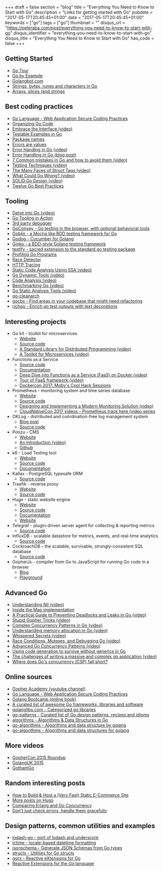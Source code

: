 +++
draft = false
section = "blog"
title = "Everything You Need to Know to Start with Go"
description = "Links for getting started with Go"
pubdate = "2017-05-17T20:45:45+01:00"
date = "2017-05-17T20:45:45+01:00"
keywords = ["go"]
tags = ["go"]
thumbnail = ""
disqus_url = "https://peteraba.com/post/everything-you-need-to-know-to-start-with-go"
disqus_identifier = "everything-you-need-to-know-to-start-with-go"
disqus_title = "Everything You Need to Know to Start with Go"
has_code = false
+++

## Getting Started

 - [Go Tour](https://golang.org/)
 - [Go by Example](https://gobyexample.com/)
 - [Golangbot.com](https://golangbot.com/learn-golang-series/)
 - [Strings, bytes, runes and characters in Go](https://blog.golang.org/strings)
 - [Arrays, slices (and strings](https://blog.golang.org/slices)

## Best coding practices

 - [Go Language - Web Application Secure Coding Practices](https://checkmarx.gitbooks.io/go-scp/)
 - [Organizing Go Code](https://blog.golang.org/organizing-go-code)
 - [Embrace the Interface (video)](https://www.youtube.com/watch?v=xyDkyFjzFVc)
 - [Testable Examples in Go](https://blog.golang.org/examples)
 - [Package names](https://blog.golang.org/package-names)
 - [Errors are values](https://blog.golang.org/errors-are-values)
 - [Error Handing in Go (video)](https://vimeo.com/115782573)
 - [Error Handling in Go (blog post)](https://blog.golang.org/error-handling-and-go)
 - [7 Common mistakes in Go and how to avoid them (video)](https://vimeo.com/115776445)
 - [Testing Techniques (video)](https://www.youtube.com/watch?v=ndmB0bj7eyw)
 - [The Many Faces of Struct Tags (video)](https://www.youtube.com/watch?v=_SCRvMunkdA)
 - [What Could Go Wrong? (video)](https://www.youtube.com/watch?v=VC3QXZ-x5yI)
 - [SOLID Go Design (video)](https://www.youtube.com/watch?v=zzAdEt3xZ1M)
 - [Twelve Go Best Practices](https://www.youtube.com/watch?v=8D3Vmm1BGoY)

## Tooling

 - [Delve into Go (video)](https://www.youtube.com/watch?v=InG72scKPd4)
 - [Go Tooling in Action](https://www.youtube.com/watch?v=uBjoTxosSys)
 - [3rd party debugger](https://github.com/derekparker/delve)
 - [GoConvey - Go testing in the browser, with optional behavioral tools](github.com/smartystreets/goconvey)
 - [Goblin - a Mocha like BDD testing framework for Go](https://github.com/franela/goblin)
 - [Godog - Cucumber for Golang](https://github.com/DATA-DOG/godog)
 - [Ginko - a BDD-style Golang testing framework](https://onsi.github.io/ginkgo)
 - [testify - sacred extension to the standard go testing package](https://github.com/stretchr/testify)
 - [Profiling Go Programs](https://blog.golang.org/profiling-go-programs)
 - [Race Detector](https://blog.golang.org/race-detector)
 - [HTTP Tracing](https://blog.golang.org/http-tracing)
 - [Static Code Analysis Using SSA (video)](https://www.youtube.com/watch?v=D2-gaMvWfQY)
 - [Go Dynamic Tools (video)](https://www.youtube.com/watch?v=a9xrxRsIbSU)
 - [Code Analysis (video)](https://blog.golang.org/gouk15)
 - [Benchmarking Go (video)](https://vimeo.com/114975899)
 - [Go Static Analysis Tools (video)](https://vimeo.com/114736889)
 - [go-cleanarch](https://github.com/roblaszczak/go-cleanarch)
 - [gocbs - Find areas in your codebase that might need refactoring](https://github.com/variadico/gocbs)
 - [richgo - Enrich go test outputs with text decorations](https://github.com/kyoh86/richgo)

## Interesting projects

 - Go kit - toolkit for microservices
   - [Website](https://gokit.io/)
   - [Source code](https://github.com/go-kit/kit)
   - [A Standard Library for Distributed Programming (video)](https://github.com/go-kit/kit)
   - [A Toolkit for Microservices (video)](https://www.youtube.com/watch?v=aL6sd4d4hxk)
 - Functions as a Service
   - [Source code](https://github.com/alexellis/faas)
   - [Documentation](http://docs.get-faas.com/)
   - [Deep Dive into Functions as a Service (FaaS) on Docker (video)](https://www.youtube.com/watch?v=sp1B7l5mEzc)
   - [Tour of FaaS framework (video)](https://www.youtube.com/watch?v=BK076ChLKKE)
   - [Dockercon 2017: Moby's Cool Hack Sessions](https://blog.docker.com/2017/04/dockercon-2017-mobys-cool-hack-sessions/)
 - Prometheus - monitoring system and time series database
   - [Website](https://prometheus.io/)
   - [Source code](https://github.com/prometheus/prometheus)
   - [Designing and Implementing a Modern Monitoring Solution (video)](https://www.youtube.com/watch?v=1V7eJ0jN8-E)
   - [CloudNativeCon 2017 videos - Prometheus track here (video series](https://www.youtube.com/watch?v=uV_sh7_lVw8&list=PLqm7NmbgjUExeDZU8xb2nxz-ysnjuC2Mz&index=1)
 - OKLog - distributed and coördination-free log management system
   - [Blog post](https://peter.bourgon.org/ok-log/)
   - [Source code](https://github.com/oklog/oklog)
 - Ponzu - CMS
   - [Website](https://docs.ponzu-cms.org/)
   - [An Introduction (video)](https://www.youtube.com/watch?v=T_1ncPoLgrg)
   - [Github](https://github.com/ponzu-cms/ponzu)
 - k6 - Load Testing tool
   - [Website](https://k6.io/)
   - [Source code](https://github.com/loadimpact/k6)
   - [Documentation](https://docs.k6.io/)
 - Kallax - PostgreSQL typesafe ORM
   - [Source code](https://github.com/src-d/go-kallax)
 - Traefik - reverse proxy
   - [Website](https://traefik.io/)
   - [Source code](https://github.com/containous/traefik)
 - Hugo - static website engine
   - [Website](https://gohugo.io/)
   - [Source code](https://github.com/spf13/hugo)
   - [Documentation](http://gohugo.io/overview/introduction/)
   - [Website](https://gohugo.io/)
 - Telegraf - plugin-driven server agent for collecting & reporting metrics
   - [Source code](https://github.com/influxdata/telegraf)
 - InfluxDB - scalable datastore for metrics, events, and real-time analytics
   - [Source code](https://github.com/influxdata/influxdb)
 - CockroachDB - the scalable, survivable, strongly-consistent SQL database
   - [Source code](https://github.com/cockroachdb/cockroach)
 - GopherJs - compiler from Go to JavaScript for running Go code in a browser
   - [Blog](https://medium.com/gopherjs)
   - [Playground](https://gopherjs.github.io/playground/)

## Advanced Go

 - [Understanding Nil (video)](https://www.youtube.com/watch?v=ynoY2xz-F8s)
 - [Inside the Map implementation](https://www.youtube.com/watch?v=Tl7mi9QmLns)
 - [A Practical Guide to Preventing Deadlocks and Leaks in Go (video)](https://www.youtube.com/watch?v=3EW1hZ8DVyw)
 - [Stupid Gopher Tricks (video)](https://www.youtube.com/watch?v=UECh7X07m6E)
 - [Complex Concurrency Patterns in Go (video)](https://www.youtube.com/watch?v=2HOO5gIgyMg)
 - [Understanding memory allocation in Go (video)](https://www.youtube.com/watch?v=zjoieOpy5hE)
 - [Whispered Secrets (video)](https://www.youtube.com/watch?v=ViBRx-F4Z2U)
 - [Race Conditions, Mutexes, and Debugging Go (video)](https://vimeo.com/116108566)
 - [Advanced Go Concurrency Patterns (video)](https://www.youtube.com/watch?v=QDDwwePbDtw)
 - [Using code generation to survive without generics in Go](https://www.calhoun.io/using-code-generation-to-survive-without-generics-in-go/)
 - [The challenges of writing a massive and complex go application (video)](https://www.youtube.com/watch?v=hWNwI5q01gI)
 - [Where does Go's concurrency (CSP) fall short?](https://www.quora.com/Where-does-Gos-concurrency-CSP-fall-short/answer/Sameer-Ajmani)

## Online sources

 - [Gopher Academy (youtube channel)](https://www.youtube.com/channel/UCx9QVEApa5BKLw9r8cnOFEA)
 - [Go Language - Web Application Secure Coding Practices](https://checkmarx.gitbooks.io/go-scp/)
 - [Golang Bootcamp (online book)](http://www.golangbootcamp.com/book)
 - [A curated list of awesome Go frameworks, libraries and software](https://awesome-go.com/)
 - [golanglibs.com - Categorized go libraries](https://golanglibs.com/)
 - [go-patterns - Curated list of Go design patterns, recipes and idioms](https://github.com/tmrts/go-patterns)
 - [algorithms - Algorithms & Data Structures in Go](https://github.com/arnauddri/algorithms)
 - [go-algorithms - Algorithms and data structure by golang](https://github.com/tcnksm/go-algorithms)
 - [go-algorithms - Algorithms and data structures for golang](https://github.com/0xAX/go-algorithms)

## More videos

 - [GopherCon 2015 Roundup](https://blog.golang.org/gophercon2015)
 - [GolangUK 2015](https://blog.golang.org/gouk15)
 - [GothamGo](https://blog.golang.org/gothamgo)

## Random interesting posts

 - [How to Build & Host a (Very Fast) Static E-Commerce Site](https://snipcart.com/blog/hugo-tutorial-static-site-ecommerce)
 - [More posts on Hugo](https://gohugo.io/community/press/)
 - [Comparing Erlang and Go Concurrency](https://www.youtube.com/watch?v=2yiKUIDFc2I)
 - [Don't just check errors, handle them gracefully](https://www.youtube.com/watch?v=lsBF58Q-DnY)

## Design patterns, common utilities and examples

 - [lodash-go - port of lodash and underscore](https://github.com/Mparaiso/lodash-go)
 - [lctime - locale-based datetime formatting](https://github.com/variadico/lctimeo)
 - [jsonschema - Generate JSON Schemas from Go types](https://github.com/alecthomas/jsonschema)
 - [structs - Utilities for Go structs](https://github.com/fatih/structs)
 - [gorx - Reactive eXtensions for Go](https://github.com/alecthomas/gorx)
 - [Reactive Extensions for the Go language](https://github.com/ReactiveX/RxGo)


